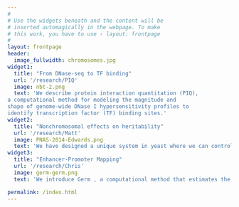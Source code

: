 ```yaml
---
#
# Use the widgets beneath and the content will be
# inserted automagically in the webpage. To make
# this work, you have to use › layout: frontpage
#
layout: frontpage
header:
  image_fullwidth: chromosomes.jpg
widget1:
  title: "From DNase-seq to TF binding"
  url: '/research/PIQ'
  image: nbt-2.png
  text: 'We describe protein interaction quantitation (PIQ), 
a computational method for modeling the magnitude and 
shape of genome-wide DNase I hypersensitivity profiles to 
identify transcription factor (TF) binding sites.'
widget2:
  title: "Nonchromosomal effects on heritability"
  url: '/research/Matt'
  image: PNAS-2014-Edwards.png
  text: 'We have designed a unique system in yeast where we can control both sources of information so that the phenotype of a single chromosomal polymorphism can be measured in the presence of different cytoplasmic elements. With this system, we have shown that both the source of the mitochondrial genome and the presence or absence of a dsRNA virus influence the phenotype of chromosomal variants that affect the growth of yeast.'
widget3:
  title: "Enhancer-Promoter Mapping"
  url: '/research/Chris'
  image: germ-germ.png
  text: 'We introduce Germ , a computational method that estimates the likeli- hood that any two narrowly defined genomic locations are jointly occupied by RNA Polymer- ase II.'

permalink: /index.html
---
```

